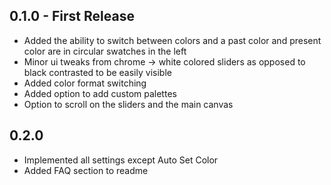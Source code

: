 ## 0.1.0 - First Release
* Added the ability to switch between colors and a past color and present color are in circular swatches in the left
* Minor ui tweaks from chrome -> white colored sliders as opposed to black contrasted to be easily visible
* Added color format switching
* Added option to add custom palettes
* Option to scroll on the sliders and the main canvas
## 0.2.0
* Implemented all settings except Auto Set Color
* Added FAQ section to readme
